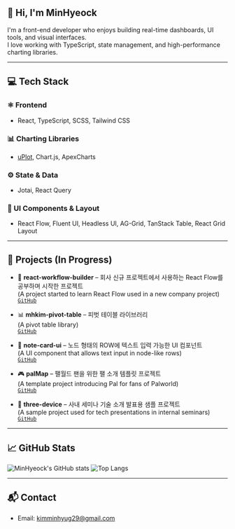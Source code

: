 ## 👋 Hi, I'm MinHyeock

I'm a front-end developer who enjoys building real-time dashboards, UI tools, and visual interfaces.  
I love working with TypeScript, state management, and high-performance charting libraries.

---

## 💻 Tech Stack

### ⚛️ Frontend
- React, TypeScript, SCSS, Tailwind CSS

### 📊 Charting Libraries
- [uPlot](https://github.com/leeoniya/uPlot), Chart.js, ApexCharts

### ⚙️ State & Data
- Jotai, React Query

### 🧱 UI Components & Layout
- React Flow, Fluent UI, Headless UI, AG-Grid, TanStack Table, React Grid Layout

---

## 🚀 Projects (In Progress)

- 🔌 **react-workflow-builder** – 회사 신규 프로젝트에서 사용하는 React Flow를 공부하며 시작한 프로젝트  
  (A project started to learn React Flow used in a new company project)  
  [`GitHub`](https://github.com/kimminhyug/react-workflow-builder)

- 📊 **mhkim-pivot-table** – 피벗 테이블 라이브러리  
  (A pivot table library)  
  [`GitHub`](https://github.com/kimminhyug/mhkim-pivot-table)

- 📝 **note-card-ui** – 노드 형태의 ROW에 텍스트 입력 가능한 UI 컴포넌트  
  (A UI component that allows text input in node-like rows)  
  [`GitHub`](https://github.com/kimminhyug/note-card-ui)

- 🎮 **palMap** – 팰월드 팬을 위한 팰 소개 템플릿 프로젝트  
  (A template project introducing Pal for fans of Palworld)  
  [`GitHub`](https://github.com/kimminhyug/palMap)

- 🎤 **three-device** – 사내 세미나 기술 소개 발표용 샘플 프로젝트  
  (A sample project used for tech presentations in internal seminars)  
  [`GitHub`](https://github.com/kimminhyug/three-device)


---

## 📈 GitHub Stats

![MinHyeock's GitHub stats](https://github-readme-stats.vercel.app/api?username=kimminhyug&show_icons=true&theme=react)
![Top Langs](https://github-readme-stats.vercel.app/api/top-langs/?username=kimminhyug&layout=compact&theme=react)

---

## 📬 Contact

- Email: kimminhyug29@gmail.com  
